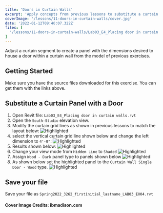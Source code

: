 ```yaml
---
title: 'Doors in Curtain Walls'
excerpt: 'Apply concepts from previous lessons to substitute a curtain panel with a door'
coverImage: '/lessons/11-doors-in-curtain-walls/cover.jpg'
date: '2022-01-12T09:40:07.322Z'
files: [
  '/lessons/11-doors-in-curtain-walls/Lab03_E4_Placing door in curtain walls.rvt'
]
---
```


Adjust a curtain segment to create a panel with the dimensions desired to house a door within a curtain wall from the model of previous exercises.

## Getting Started

Make sure you have the source files downloaded for this exercise. You can get them with the links above.

## Substitute a Curtain Panel with a Door

1. Open Revit file: ``Lab03_E4_Placing door in curtain walls.rvt``
2. Open the ``South-Studio`` elevation view.
3. Modify the curtain grid lines as shown in previous lessons to match the layout below:
![Highlighted](/lessons/11-doors-in-curtain-walls/modified-layout.png)
4. select the vertical curtain grid line shown below and change the left dimension to ``4'-0"``:
![Highlighted](/lessons/11-doors-in-curtain-walls/change-dimension.png)
5. Results shown below:
![Highlighted](/lessons/11-doors-in-curtain-walls/result.png)
6. Change your view mode from ``Hidden Line`` to ``Shaded``
![Highlighted](/lessons/11-doors-in-curtain-walls/view-mode.png)
7. Assign ``Wood - Dark`` panel type to panels shown below
![Highlighted](/lessons/11-doors-in-curtain-walls/wood-dark.png)
8. As shown below set the highlighted panel to the ``Curtain Wall Single Door - Wood`` type.
![Highlighted](/lessons/11-doors-in-curtain-walls/door.png)

## Save your file

Save your file as ``Spring2022_3262_firstinitial_lastname_LAB03_EX04.rvt``

#### Cover Image Credits: ibmadison.com